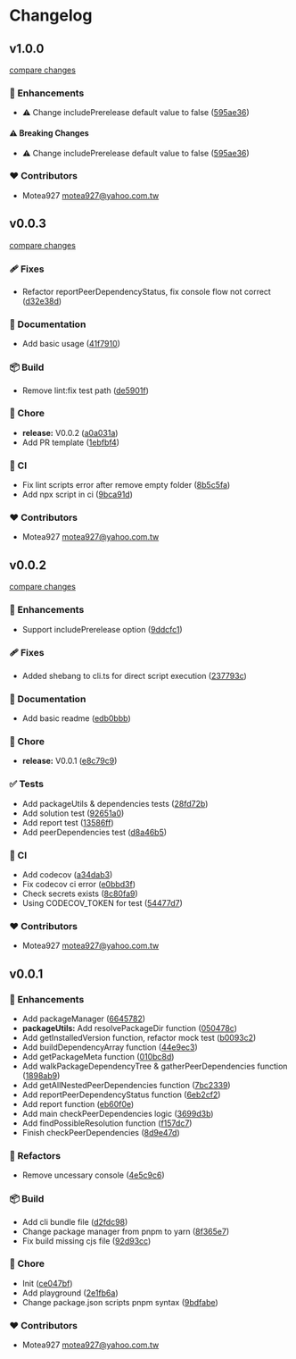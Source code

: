 # Changelog


## v1.0.0

[compare changes](https://github.com/motea927/peer-gear/compare/v0.0.3...v0.1.0)

### 🚀 Enhancements

- ⚠️  Change includePrerelease default value to false ([595ae36](https://github.com/motea927/peer-gear/commit/595ae36))

#### ⚠️ Breaking Changes

- ⚠️  Change includePrerelease default value to false ([595ae36](https://github.com/motea927/peer-gear/commit/595ae36))

### ❤️ Contributors

- Motea927 <motea927@yahoo.com.tw>

## v0.0.3

[compare changes](https://github.com/motea927/peer-gear/compare/v0.0.2...v0.0.3)

### 🩹 Fixes

- Refactor reportPeerDependencyStatus, fix console flow not correct ([d32e38d](https://github.com/motea927/peer-gear/commit/d32e38d))

### 📖 Documentation

- Add basic usage ([41f7910](https://github.com/motea927/peer-gear/commit/41f7910))

### 📦 Build

- Remove lint:fix test path ([de5901f](https://github.com/motea927/peer-gear/commit/de5901f))

### 🏡 Chore

- **release:** V0.0.2 ([a0a031a](https://github.com/motea927/peer-gear/commit/a0a031a))
- Add PR template ([1ebfbf4](https://github.com/motea927/peer-gear/commit/1ebfbf4))

### 🤖 CI

- Fix lint scripts error after remove empty folder ([8b5c5fa](https://github.com/motea927/peer-gear/commit/8b5c5fa))
- Add npx script in ci ([9bca91d](https://github.com/motea927/peer-gear/commit/9bca91d))

### ❤️ Contributors

- Motea927 <motea927@yahoo.com.tw>

## v0.0.2

[compare changes](https://github.com/motea927/peer-gear/compare/v0.0.1...v0.0.2)

### 🚀 Enhancements

- Support includePrerelease option ([9ddcfc1](https://github.com/motea927/peer-gear/commit/9ddcfc1))

### 🩹 Fixes

- Added shebang to cli.ts for direct script execution ([237793c](https://github.com/motea927/peer-gear/commit/237793c))

### 📖 Documentation

- Add basic readme ([edb0bbb](https://github.com/motea927/peer-gear/commit/edb0bbb))

### 🏡 Chore

- **release:** V0.0.1 ([e8c79c9](https://github.com/motea927/peer-gear/commit/e8c79c9))

### ✅ Tests

- Add packageUtils & dependencies tests ([28fd72b](https://github.com/motea927/peer-gear/commit/28fd72b))
- Add solution test ([92651a0](https://github.com/motea927/peer-gear/commit/92651a0))
- Add report test ([13586ff](https://github.com/motea927/peer-gear/commit/13586ff))
- Add peerDependencies test ([d8a46b5](https://github.com/motea927/peer-gear/commit/d8a46b5))

### 🤖 CI

- Add codecov ([a34dab3](https://github.com/motea927/peer-gear/commit/a34dab3))
- Fix codecov ci error ([e0bbd3f](https://github.com/motea927/peer-gear/commit/e0bbd3f))
- Check secrets exists ([8c80fa9](https://github.com/motea927/peer-gear/commit/8c80fa9))
- Using CODECOV_TOKEN for test ([54477d7](https://github.com/motea927/peer-gear/commit/54477d7))

### ❤️ Contributors

- Motea927 <motea927@yahoo.com.tw>

## v0.0.1


### 🚀 Enhancements

- Add packageManager ([6645782](https://github.com/motea927/peer-gear/commit/6645782))
- **packageUtils:** Add resolvePackageDir function ([050478c](https://github.com/motea927/peer-gear/commit/050478c))
- Add getInstalledVersion function, refactor mock test ([b0093c2](https://github.com/motea927/peer-gear/commit/b0093c2))
- Add buildDependencyArray function ([44e9ec3](https://github.com/motea927/peer-gear/commit/44e9ec3))
- Add getPackageMeta function ([010bc8d](https://github.com/motea927/peer-gear/commit/010bc8d))
- Add walkPackageDependencyTree & gatherPeerDependencies function ([1898ab9](https://github.com/motea927/peer-gear/commit/1898ab9))
- Add getAllNestedPeerDependencies function ([7bc2339](https://github.com/motea927/peer-gear/commit/7bc2339))
- Add reportPeerDependencyStatus function ([6eb2cf2](https://github.com/motea927/peer-gear/commit/6eb2cf2))
- Add report function ([eb60f0e](https://github.com/motea927/peer-gear/commit/eb60f0e))
- Add main checkPeerDependencies logic ([3699d3b](https://github.com/motea927/peer-gear/commit/3699d3b))
- Add findPossibleResolution function ([f157dc7](https://github.com/motea927/peer-gear/commit/f157dc7))
- Finish checkPeerDependencies ([8d9e47d](https://github.com/motea927/peer-gear/commit/8d9e47d))

### 💅 Refactors

- Remove uncessary console ([4e5c9c6](https://github.com/motea927/peer-gear/commit/4e5c9c6))

### 📦 Build

- Add cli bundle file ([d2fdc98](https://github.com/motea927/peer-gear/commit/d2fdc98))
- Change package manager from pnpm to yarn ([8f365e7](https://github.com/motea927/peer-gear/commit/8f365e7))
- Fix build missing cjs file ([92d93cc](https://github.com/motea927/peer-gear/commit/92d93cc))

### 🏡 Chore

- Init ([ce047bf](https://github.com/motea927/peer-gear/commit/ce047bf))
- Add playground ([2e1fb6a](https://github.com/motea927/peer-gear/commit/2e1fb6a))
- Change package.json scripts pnpm syntax ([9bdfabe](https://github.com/motea927/peer-gear/commit/9bdfabe))

### ❤️ Contributors

- Motea927 <motea927@yahoo.com.tw>

